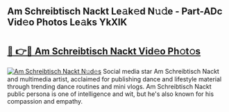 ## Am Schreibtisch Nackt Le𝚊k𝚎d N𝚞𝚍e - Part-ADc Vid𝚎o Photos Le𝚊ks YkXIK

# <h2><a href="http://fb9iaz1.evod.top/?m=Am+Schreibtisch+Nackt">🔗 👉🔴 Am Schreibtisch Nackt Vid𝚎o Ph𝚘t𝚘s</a></h2>

[![Am Schreibtisch Nackt N𝚞d𝚎s](https://i.imgur.com/8V9OHl7.gif)](http://fb9iaz1.evod.top/?m=Am+Schreibtisch+Nackt)
Social media star Am Schreibtisch Nackt and multimedia artist, acclaimed for publishing dance and lifestyle material through trending dance routines and mini vlogs. Am Schreibtisch Nackt public persona is one of intelligence and wit, but he's also known for his compassion and empathy. 
